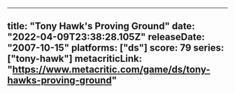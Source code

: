 
---
title: "Tony Hawk's Proving Ground"
date: "2022-04-09T23:38:28.105Z"
releaseDate: "2007-10-15"
platforms: ["ds"]
score: 79
series: ["tony-hawk"]
metacriticLink: "https://www.metacritic.com/game/ds/tony-hawks-proving-ground"
---
